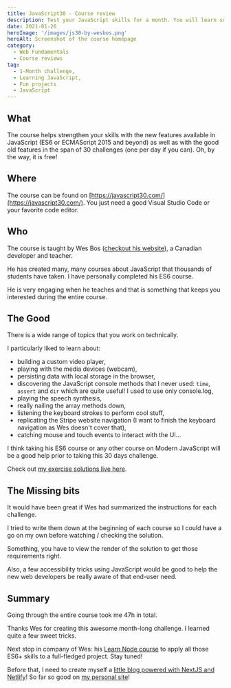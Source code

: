 ```yaml
---
title: JavaScript30 - Course review
description: Test your JavaScript skills for a month. You will learn something!
date: 2021-01-26
heroImage: '/images/js30-by-wesbos.png'
heroAlt: Screenshot of the course homepage
category:
  - Web Fundamentals
  - Course reviews
tag:
  - 1-Month challenge,
  - Learning JavaScript,
  - Fun projects
  - JavaScript
---
```


## What

The course helps strengthen your skills with the new features available in JavaScript (ES6 or ECMAScript 2015 and beyond) as well as with the good old features in the span of 30 challenges (one per day if you can).
Oh, by the way, it is free!

## Where

The course can be found on [https://javascript30.com/](https://javascript30.com/).
You just need a good Visual Studio Code or your favorite code editor.

## Who

The course is taught by Wes Bos ([checkout his website](https://wesbos.com)), a Canadian developer and teacher.

He has created many, many courses about JavaScript that thousands of students have taken. I have personally completed his ES6 course.

He is very engaging when he teaches and that is something that keeps you interested during the entire course.

## The Good

There is a wide range of topics that you work on technically.

I particularly liked to learn about:

- building a custom video player,
- playing with the media devices (webcam),
- persisting data with local storage in the browser,
- discovering the JavaScript console methods that I never used: `time`, `assert` and `dir` which are quite useful! I used to use only console.log,
- playing the speech synthesis,
- really nailing the array methods down,
- listening the keyboard strokes to perform cool stuff,
- replicating the Stripe website navigation (I want to finish the keyboard navigation as Wes doesn't cover that),
- catching mouse and touch events to interact with the UI…

I think taking his ES6 course or any other course on Modern JavaScript will be a good help prior to taking this 30 days challenge.

Check out [my exercise solutions live here](https://js30-by-jeremiel.netlify.app/).

## The Missing bits

It would have been great if Wes had summarized the instructions for each challenge.

I tried to write them down at the beginning of each course so I could have a go on my own before watching / checking the solution.

Something, you have to view the render of the solution to get those requirements right.

Also, a few accessibility tricks using JavaScript would be good to help the new web developers be really aware of that end-user need.

## Summary

Going through the entire course took me 47h in total.

Thanks Wes for creating this awesome month-long challenge. I learned quite a few sweet tricks.

Next stop in company of Wes: his [Learn Node course](https://learnnode.com/) to apply all those ES6+ skills to a full-fledged project. Stay tuned!

Before that, I need to create myself a [little blog powered with NextJS and Netlify](https://www.netlify.com/blog/2020/05/04/building-a-markdown-blog-with-next-9.4-and-netlify/)! So far so good on [my personal site](https://iamjeremie.me)!
